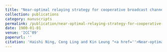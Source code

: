 ```yaml
---
title: "Near-optimal relaying strategy for cooperative broadcast channel"
collection: publications
category: manuscripts
permalink: /publication/near-optimal-relaying-strategy-for-cooperative-broadcast-channel
date: 1900-01-01
venue: 'ICC’09'
paperurl: ''
citation: 'Haishi Ning, Cong Ling and Kin Leung "<a href=''>Near-optimal relaying strategy for cooperative broadcast channel</a>", ICC’09, Dresden, Germany.'
---
```

